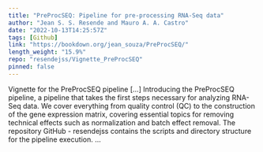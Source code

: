```yaml
---
title: "PreProcSEQ: Pipeline for pre-processing RNA-Seq data"
author: "Jean S. S. Resende and Mauro A. A. Castro"
date: "2022-10-13T14:25:57Z"
tags: [Github]
link: "https://bookdown.org/jean_souza/PreProcSEQ/"
length_weight: "15.9%"
repo: "resendejss/Vignette_PreProcSEQ"
pinned: false
---
```


Vignette for the PreProcSEQ pipeline [...] Introducing the PreProcSEQ pipeline, a pipeline that takes the first steps necessary for analyzing RNA-Seq data. We cover everything from quality control (QC) to the construction of the gene expression matrix, covering essential topics for removing technical effects such as normalization and batch effect removal. The repository GitHub - resendejss contains the scripts and directory structure for the pipeline execution.  ...
